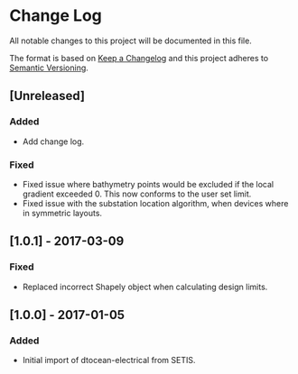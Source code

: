 # Change Log

All notable changes to this project will be documented in this file.

The format is based on [Keep a Changelog](http://keepachangelog.com/)
and this project adheres to [Semantic Versioning](http://semver.org/).

## [Unreleased]

### Added

- Add change log.

### Fixed

- Fixed issue where bathymetry points would be excluded if the local gradient
  exceeded 0. This now conforms to the user set limit.
- Fixed issue with the substation location algorithm, when devices where in
  symmetric layouts.

## [1.0.1] - 2017-03-09

### Fixed

- Replaced incorrect Shapely object when calculating design limits.

## [1.0.0] - 2017-01-05

### Added

- Initial import of dtocean-electrical from SETIS.
